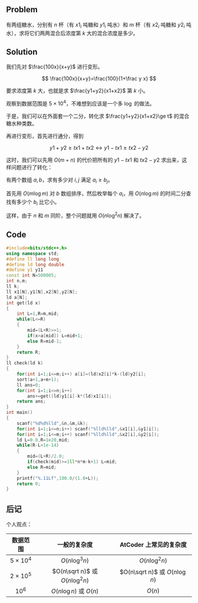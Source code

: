 ## Problem

有两组糖水，分别有 $n$ 杯（有 $x1_i$ 吨糖和 $y1_i$ 吨水）和 $m$ 杯（有 $x2_i$ 吨糖和 $y2_i$ 吨水），求将它们两两混合后浓度第 $k$ 大的混合浓度是多少。

## Solution

我们先对 $\frac{100x}{x+y}$ 进行变形。

$$
\frac{100x}{x+y}=\frac{100}{1+\frac y x}
$$

要求浓度第 $k$ 大，也就是求 $\frac{y1+y2}{x1+x2}$ 第 $k$ 小。

观察到数据范围是 $5\times 10^4$，不难想到应该是一个多 $\log$ 的做法。

于是，我们可以在外面套一个二分，转化求 $\frac{y1+y2}{x1+x2}\ge t$ 的混合糖水种类数。

再进行变形，首先进行通分，得到

$$
y1+y2\ge tx1+tx2 \leftrightarrow y1-tx1\ge tx2-y2
$$

这时，我们可以先用 $O(m+n)$ 的代价把所有的 $y1-tx1$ 和 $tx2-y2$ 求出来，这样问题进行了转化：

有两个数组 $a,b$，求有多少对 $i,j$ 满足 $a_i\ge b_j$。

首先用 $O(m\log m)$ 对 $b$ 数组排序，然后枚举每个 $a_i$，用 $O(n\log m)$ 的时间二分查找有多少个 $b_i$ 比它小。

这样，由于 $n$ 和 $m$ 同阶，整个问题就用 $O(n\log^2 n)$ 解决了。

## Code

```cpp
#include<bits/stdc++.h>
using namespace std;
#define ll long long
#define ld long double
#define y1 y11
const int N=500005;
int n,m;
ll k;
ll x1[N],y1[N],x2[N],y2[N];
ld a[N];
int get(ld x)
{
	int L=1,R=m,mid;
	while(L<=R)
	{
		mid=(L+R)>>1;
		if(x>a[mid]) L=mid+1;
		else R=mid-1;
	}
	return R;
}
ll check(ld k)
{
	for(int i=1;i<=m;i++) a[i]=(ld)x2[i]*k-(ld)y2[i];
	sort(a+1,a+m+1);
	ll ans=0;
	for(int i=1;i<=n;i++)
		ans+=get((ld)y1[i]-k*(ld)x1[i]);
	return ans;
}
int main()
{
	scanf("%d%d%lld",&n,&m,&k);
	for(int i=1;i<=n;i++) scanf("%lld%lld",&x1[i],&y1[i]);
	for(int i=1;i<=m;i++) scanf("%lld%lld",&x2[i],&y2[i]);
	ld L=0.0,R=1e20,mid;
	while(R-L>1e-14)
	{
		mid=(L+R)/2.0;
		if(check(mid)>=1ll*n*m-k+1) L=mid;
		else R=mid; 
	}
	printf("%.11Lf",100.0/(1.0+L));
	return 0;
}
```

## 后记

个人观点：

| 数据范围|一般的复杂度 |AtCoder 上常见的复杂度 |
|:-:|:-:|:-:|
| $5\times 10^4$ | $O(n\log^3 n)$ | $O(n\log^2 n)$ |
| $2\times 10^5$| $O(n\sqrt n)$ 或 $O(n\log^2 n)$ | $O(n\sqrt n)$ 或 $O(n\log n)$ |
|$10^6$ | $O(n\log n)$ 或 $O(n)$| $O(n)$|